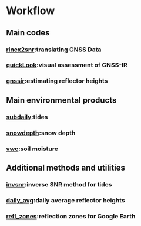 # Workflow
## Main codes 
### [rinex2snr](https://gnssrefl.readthedocs.io/en/latest/pages/rinex2snr.html):translating GNSS Data 
### [quickLook](https://gnssrefl.readthedocs.io/en/latest/pages/quickLook.html):visual assessment of GNSS-IR
### [gnssir](https://gnssrefl.readthedocs.io/en/latest/pages/gnssir.html):estimating reflector heights

## Main environmental products
### [subdaily](https://gnssrefl.readthedocs.io/en/latest/pages/README_subdaily.html):tides 
### [snowdepth](https://gnssrefl.readthedocs.io/en/latest/pages/README_snowdepth.html):snow depth
### [vwc](https://gnssrefl.readthedocs.io/en/latest/pages/README_vwc.html):soil moisture

## Additional methods and utilities
### [invsnr](https://gnssrefl.readthedocs.io/en/latest/pages/README_invsnr.html):inverse SNR method for tides
### [daily_avg](https://gnssrefl.readthedocs.io/en/latest/pages/README_dailyavg.html):daily average reflector heights 
### [refl_zones](https://gnssrefl.readthedocs.io/en/latest/pages/utilities.html):reflection zones for Google Earth

